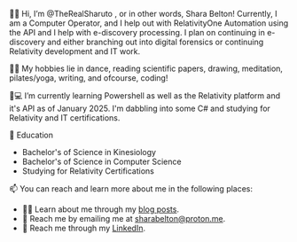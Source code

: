 👋🏾 Hi, I’m @TheRealSharuto , or in other words, Shara Belton! 
Currently, I am a Computer Operator, and I help out with RelativityOne Automation using the API and I help with e-discovery processing. I plan on continuing in e-discovery and either branching out into digital forensics or continuing Relativity development and IT work.

💃🏽 My hobbies lie in dance, reading scientific papers, drawing, meditation, pilates/yoga, writing, and ofcourse, coding!

🌱💻 I’m currently learning Powershell as well as the Relativity platform and it's API as of January 2025. I'm dabbling into some C# and studying for Relativity and IT certifications.

🏫 Education
+ Bachelor's of Science in Kinesiology
+ Bachelor's of Science in Computer Science
+ Studying for Relativity Certifications

📫 You can reach and learn more about me in the following places:
+ ✍🏾 Learn about me through my [blog posts](https://www.presentingshara.com).
+ 📧 Reach me by emailing me at sharabelton@proton.me.
+ 💼 Reach me through my [LinkedIn](https://www.linkedin.com/in/shara-belton/).

<!---
TheRealSharuto/TheRealSharuto is a ✨ special ✨ repository because its `README.md` (this file) appears on your GitHub profile.
You can click the Preview link to take a look at your changes.
--->

